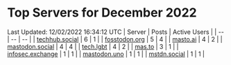 # Top Servers for December 2022
Last Updated: 12/02/2022 16:34:12 UTC
| Server | Posts | Active Users |
| -- | -- | -- |
| [techhub.social](https://techhub.social/tags/PowerShell) | 6 | 1 |
| [fosstodon.org](https://fosstodon.org/tags/PowerShell) | 5 | 4 |
| [masto.ai](https://masto.ai/tags/PowerShell) | 4 | 2 |
| [mastodon.social](https://mastodon.social/tags/PowerShell) | 4 | 4 |
| [tech.lgbt](https://tech.lgbt/tags/PowerShell) | 4 | 2 |
| [mas.to](https://mas.to/tags/PowerShell) | 3 | 1 |
| [infosec.exchange](https://infosec.exchange/tags/PowerShell) | 1 | 1 |
| [mastodon.uno](https://mastodon.uno/tags/PowerShell) | 1 | 1 |
| [mstdn.social](https://mstdn.social/tags/PowerShell) | 1 | 1 |
